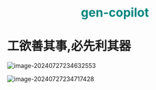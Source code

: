 <h1 align="center" style="color:rgb(0,133,125)">gen-copilot</h1>

# 工欲善其事,必先利其器

![image-20240727234632553](https://img.gust.cafe/i/2024/07/27/12syiok-1.webp)



![image-20240727234717428](https://img.gust.cafe/i/2024/07/27/12tgi3p-1.webp)